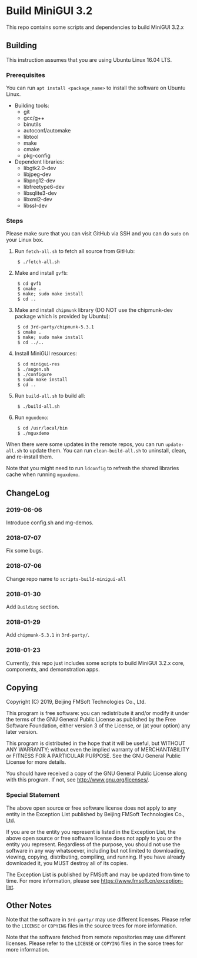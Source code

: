 # Build MiniGUI 3.2

This repo contains some scripts and dependencies to build MiniGUI 3.2.x

## Building

This instruction assumes that you are using Ubuntu Linux 16.04 LTS.

### Prerequisites

You can run `apt install <package_name>` to install the software on Ubuntu Linux.

  * Building tools:
    * git
    * gcc/g++
    * binutils
    * autoconf/automake
    * libtool
    * make
    * cmake
    * pkg-config
 * Dependent libraries:
    * libgtk2.0-dev
    * libjpeg-dev
    * libpng12-dev
    * libfreetype6-dev
    * libsqlite3-dev
    * libxml2-dev
    * libssl-dev

### Steps

Please make sure that you can visit GitHub via SSH and you can do `sudo` on your Linux box.

1. Run `fetch-all.sh` to fetch all source from GitHub:

        $ ./fetch-all.sh

2. Make and install `gvfb`:

        $ cd gvfb
        $ cmake .
        $ make; sudo make install
        $ cd ..

3. Make and install `chipmunk` library (DO NOT use the chipmunk-dev package
   which is provided by Ubuntu):

        $ cd 3rd-party/chipmunk-5.3.1
        $ cmake .
        $ make; sudo make install
        $ cd ../..

4. Install MiniGUI resources:

        $ cd minigui-res
        $ ./augen.sh
        $ ./configure
        $ sudo make install
        $ cd ..

5. Run `build-all.sh` to build all:

        $ ./build-all.sh

6. Run `mguxdemo`:

        $ cd /usr/local/bin
        $ ./mguxdemo

When there were some updates in the remote repos, you can run `update-all.sh` to
update them. You can run `clean-build-all.sh` to uninstall, clean, 
and re-install them.

Note that you might need to run `ldconfig` to refresh the shared libraries cache
when running `mguxdemo`.

## ChangeLog

### 2019-06-06

Introduce config.sh and mg-demos.

### 2018-07-07

Fix some bugs.

### 2018-07-06

Change repo name to `scripts-build-minigui-all`

### 2018-01-30

Add `Building` section.

### 2018-01-29

Add `chipmunk-5.3.1` in `3rd-party/`.

### 2018-01-23

Currently, this repo just includes some scripts to build MiniGUI 3.2.x
core, components, and demonstration apps.

## Copying

Copyright (C) 2019, Beijing FMSoft Technologies Co., Ltd.

This program is free software: you can redistribute it and/or modify
it under the terms of the GNU General Public License as published by
the Free Software Foundation, either version 3 of the License, or
(at your option) any later version.

This program is distributed in the hope that it will be useful,
but WITHOUT ANY WARRANTY; without even the implied warranty of
MERCHANTABILITY or FITNESS FOR A PARTICULAR PURPOSE.  See the
GNU General Public License for more details.

You should have received a copy of the GNU General Public License
along with this program.  If not, see <http://www.gnu.org/licenses/>.

### Special Statement

The above open source or free software license does
not apply to any entity in the Exception List published by
Beijing FMSoft Technologies Co., Ltd.

If you are or the entity you represent is listed in the Exception List,
the above open source or free software license does not apply to you
or the entity you represent. Regardless of the purpose, you should not
use the software in any way whatsoever, including but not limited to
downloading, viewing, copying, distributing, compiling, and running.
If you have already downloaded it, you MUST destroy all of its copies.

The Exception List is published by FMSoft and may be updated
from time to time. For more information, please see
<https://www.fmsoft.cn/exception-list>.

## Other Notes

Note that the software in `3rd-party/` may use different licenses.
Please refer to the `LICENSE` or `COPYING` files in the source trees for more
information.

Note that the software fetched from remote repositories may use different
licenses.  Please refer to the `LICENSE` or `COPYING` files in the sorce trees
for more information.

